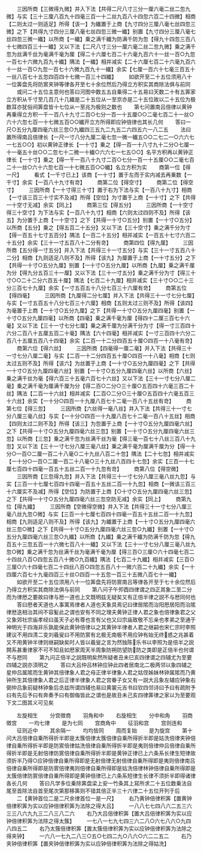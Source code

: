 <!-- { "loadSidebar": true } -->
　　三因所商【三微得九微】并入下法【共得二尺八寸三分一厘六毫二丝二忽九微】与实【三十三厘八百九十四毫三百一十二丝九百八十四忽六百二十四微】相商【二则太过一则适足】所得【该一】为纎置于上商【九寸四分三厘八毫七丝四忽三微】之下【共得九寸四分三厘八毫七丝四忽三微一纎】别置【九寸四分三厘八毫七丝四忽三微一纎】以所商【一纎】乗之满千纎为防满千防为忽【得九十四忽三百八十七微四百三十一纎】又以下法【二尺八寸三分一厘六毫二丝二忽九微】乗之满千忽为丝满千丝为毫满千毫为厘【得二十六厘七百二十六毫九百六十一丝一百○九忽一百七十六微九百九十纎】隅法【一纎】相并减实【二十六厘七百二十六毫九百六十一丝一百○九忽一百七十六微九百九十一纎】余实【七厘一百六十七毫三百五十一丝八百七十五忽四百四十七微一百三十四纎】
　　如欲开至二十五位须用八十一位筭盘先将防賔夹钟等律各开至七十余位然后乃得立方积实其商除法俱与前同
　　或问二十五位主意何也答曰河图中数五五自乗得二十五易曰天数二十有五筭家立方积从千寸至几百几十几纎是二十五位从一至京亦是二十五位故以二十五位为极数耳亦犹俗间筭盘皆十七位从一至兆为极则之数也
　　第七问置南吕倍律以黄钟再乗得立方积一千一百八十九寸二百○七分一百一十五厘○○二毫七百二十一丝○六十六忽七百一十七微五百○○纎开立方所得即应钟倍律也其长几何
　　答曰一尺○五分九厘四毫六丝三忽○九纎四三五九二九五二六四五六一八二五
　　法曰置所得南吕倍律长【一尺一寸八分九厘二毫七忽一微一纎五○○二七二一○六六七一七五○○】初以黄钟正律长【一十寸】乗之【得一百一十八寸九十二分○七厘一十一毫五十丝○○二忽七十二微一十纎○六六七一七五○○】名平方积再以黄钟正律长【一十寸】乗之【得一千一百八十九寸二百○七分一百一十五厘○○二毫七百二十一丝○六十六忽七百一十七微五百○○纎】名立方积为实
　　商第一位【得一尺】
　　看式【一千寸已上】该商【一十寸】置于左而于实内减去再乗数【一千寸】余实【一百八十九寸有竒】
　　商第二位【得空寸】
　　商第二位【得空寸】
　　三因所商【一十寸得三十寸】置于右为下法与实【一百八十九寸】相商【一寸该三百三十寸实不及减】所得【空位】为寸置于上商【一十寸】之下【共得一十空寸无减】余实【同上】
　　商第三位【得五分】
　　三因所商【一十空寸得三十空寸】为下法与实【一百八十九寸】相商【六则太过四则不及】所得【该五】为分置于上商【一十空寸】之下【共得一十寸○五分】别置【一十寸○五分】以所商【五分】乗之【得五百二十五分】又以下法【三十空寸】乗之满千分为寸【得一百五十七寸五百分】隅法【一百二十五分】相并减实【一百五十七寸六百二十五分】余实【三十一寸五百八十二分有竒】
　　商第四位【得九厘】
　　三因所商【五分得一寸五分】并入下法【共得三十一寸五分】与实【三十一寸五百八十二分】相商【九则适足八则不及】所得【该九】为厘置于上商【一十寸五分】之下【共得一十寸○五分九厘】别置【一十寸○五分九厘】以所商【九厘】乗之满千厘为分【得九分五百三十一厘】又以下法【三十一寸五分】乗之满千分为寸【得三十寸○○二十二分六百五十厘】隅法【七百二十九厘】相并减实【三十寸○○二十三分三百七十九厘】余实【一寸五百五十八分七百三十六厘有竒】
　　商第五位【得四毫】
　　三因所商【九厘得二分七厘】并入下法【共得三十一寸七分七厘】与实【一寸五百五十八分七百三十六厘】相商【五则太过三则不及】所得【该四】为毫置于上商【一十寸○五分九厘】之下【共得一十寸○五分九厘四毫】别置【一十寸○五分九厘四毫】以所商【四毫】乗之满千毫为厘【得四十二厘三百七十六毫】又以下法【三十一寸七分七厘】乗之满千厘为分满千分为寸【得一寸三百四十六分二百八十五厘五百二十毫】隅法【六十四毫】相并减实【一寸三百四十六分二百八十五厘五百八十四毫】余实【二百一十二分四百五十厘○四百一十八毫有竒】
　　商第六位【得六丝】
　　三因所商【四毫得一厘二毫】并入下法【共得三十一寸七分八厘二毫】与实【二百一十二分四百五十厘○四百一十八毫】相商【七则太过五则不及】所得【该六】为丝置于上商【一十寸○五分九厘四毫】之下【共得一十寸○五分九厘四毫六丝】别置【一十寸○五分九厘四毫六丝】以所商【六丝】乗之满千丝为毫【得六百三十五毫六百七十六丝】又以下法【三十一寸七分八厘二毫】乗之满千毫为厘满千厘为分【得二百○二分○三十厘○五百四十六毫三百二十丝】隅法【二百一十六丝】相并减实【二百○二分○三十厘○五百四十六毫五百三十六丝】余实【一十分○四百一十九厘八百七十二毫一百八十五丝有竒】
　　商第七位【得三忽】
　　三因所商【六丝得一毫八丝】并入下法【共得三十一寸七分八厘三毫八丝】与实【一十分○四百一十九厘八百七十二毫一百八十五丝】相商【四则太过二则不及】所得【该三】为忽置于上商【一十寸○五分九厘四毫六丝】之下【共得一十寸○五分九厘四毫六丝三忽】别置【一十寸○五分九厘四毫六丝三忽】以所商【三忽】乗之满千忽为丝满千丝为毫【得三毫一百七十八丝三百八十九忽】又以下法【三十一寸七分八厘三毫八丝】乗之满千毫为厘满千厘为分【得一十分○一百○二厘一百二十八毫○二十九丝八百二十忽】隅法【二十七忽】相并减实【一十分○一百○二厘一百二十八毫○三十九丝八百四十七忽】余实【三百一十七厘七百四十四毫一百五十五丝二百一十九忽有竒】
　　商第八位【得空微】
　　三因所商【三忽得九忽】并入下法【共得三十一寸七分八厘三毫八丝九忽】与实【三百一十七厘七百四十四毫一百五十五丝二百一十九忽】相商【一微该三百三十六厘实不及减】所得【空位】为防置于上商【○十寸○五分九厘四毫六丝三忽】之下【共得一十寸○五分九厘四毫六丝三忽空防无减】余实【同上】
　　商第九位【得九纎】
　　三因所商【空微得空微】并入下法【共得三十一寸七分八厘三毫八丝九忽○微】与实【三百一十七厘七百四十四毫一百五十五丝二百一十九忽】相商【九则适足八则不及】所得【该九】为纎置于上商【一十寸○五分九厘四毫六丝三忽○微】之下【共得一十寸○五分九厘四毫六丝三忽○九纎】别置【一十寸○五分九厘四毫六丝三忽○九纎】以所商【九纎】乗之满千纎为防满千防为忽【得九百五十三忽五百一十六微七百八十一纎】又以下法【三十一寸七分八厘三毫八丝九忽○微】乗之满千忽为丝满千丝为毫满千毫为厘【得三百○三厘○六十四毫七百二十四丝八百○四忽五百八十微○九百纎】隅法【七百二十九纎】相并减实【三百○三厘○六十四毫七百二十四丝八百○四忽五百八十一微六百二十九纎】余实【一十四厘六百七十九毫四百三十丝○四百一十五忽一百三十五微八百七十一纎】
　　如欲开至二十五位须用八十一位筭盘先将防賔南吕等律各开至于七十余位然后乃得立方积实其商除法俱与前同
　　第八问子午夘酉四律谓之四正其象二至二分而为律厯之要故曰律与厯一道也上文既明兹无疑矣又有正倍半律之説不与厯同何也
　　答曰厯者天道也人事寓焉律者人道也天象具焉记曰律居隂而治阳厯居阳而治隂律厯迭相治其间不容髪此之谓也安有不同之理夫黄钟正律人君之象也倍律象君之父又象郊社宗庙孝经曰虽天子必有尊也言有父也又曰宗庙致敬不忘亲也孝弟之至通于神明光于四海非乐孰能保此黄钟倍律以之其黄钟半律者人君之继嗣也宋仁宗时李照建议不用四清二变刘羲叟曰不用防賔有北极无南极不用应钟有始无终惑之兆甚着又不用黄钟半律则继嗣缺矣时人皆以羲叟之言为然独陈乐书以李照为是倍半之説闗系甚重律家不可不知且如厯家周天半周象防朔防望防防之类即是正倍半也何谓不与厯同
　　第九问正倍半之説既明矣然所疑者丑未巳亥四律谓之四辅尤为至要四辅之説亦湏明之
　　答曰大吕仲吕林钟应钟此四者居南北二极两邻以象四辅之星仲吕属隂而生黄钟其倍律象人君之母正律半律象人君之姑侄姊妹林钟属隂而乃黄钟所生其倍律象人君之后正律半律象人君之宫眷子女又有一説大吕象左辅应钟象右弼仲吕象前疑林钟象后丞兹所谓四辅也易曰黄裳元吉书曰钦四邻诗曰予曰有疏附予曰有先后予曰有奔奏予曰有御侮皆此之谓也是故丑未己亥四律筭律之家以为至要观下文二图其义可见矣






　　左旋相生
　　分宫徴商
　　羽角和中
　　右旋相生
　　分中和角
　　羽商徴宫
　　一均七律
　　是为七同
　　宫商角中
　　征羽和宫
　　宫则连和
　　征则近中
　　其余隔一
　　均均皆同
　　周而复始
　　是为旋宫
　　第十问大吕倍律自乗所得折半即是太簇倍律太簇倍律自乗所得折半即是姑洗倍律夹钟倍律自乗所得折半即是防賔倍律姑洗倍律自乗所得折半即是夷则倍律仲吕倍律自乗所得折半即是无射倍律防賔倍律自乗所得折半即是黄钟正律已上六条系长律生短律故须折半乃得○应钟倍律自乗所得即是无射倍律无射倍律自乗所得即是夷则倍律南吕倍律自乗所得即是防賔倍律夷则倍律自乗所得即是姑洗倍律林钟倍律自乗所得即是太簇倍律防賔倍律自乗所得即是黄钟倍律已上六条系短律生长律不须折半即得诸律各长几何
　　答曰凡学多位乗除筭盘梁上安一竹条其上冩所求二十五位数乗法自尾至首除法自首至尾次第那移筭则不错其倍正半三十六律二十五位开列于后
　　二【黄钟首位二是二尺余律首位一是一尺】
　　右乃黄钟倍律积筭【置黄钟倍律积筭为实以应钟倍律积筭为法除之得大吕】
　　一八八七七四八六二五三六三三八六九九三二八三八二六
　　右乃大吕倍律积筭【置大吕倍律积筭为实以应钟倍律积筭为法除之得太簇】
　　一七八一七九七四三六二八○六七八六○九四八四五二
　　右乃太簇倍律积筭【置太簇倍律积筭为实以应钟倍律积筭为法除之得夹钟】
　　一六八一七九二八三○五○七四二九○八六○六二二五二
　　右乃夹钟倍律积筭【置夹钟倍律积筭为实以应钟倍律积筭为法除之得姑洗】
